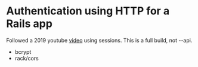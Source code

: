 # Authentication using HTTP for a Rails app

Followed a 2019 youtube [video](https://www.youtube.com/watch?v=z18zLCAg7UU&list=PLgYiyoyNPrv_yNp5Pzsx0A3gQ8-tfg66j) using sessions. This is a full build, not --api.

- bcrypt
- rack/cors
